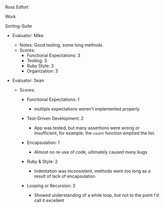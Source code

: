 Ross Edfort

Work

Sorting-Suite

* Evaluator: Mike
  * Notes: Good testing, some long methods.
  * Scores:
    * Functional Expectations: 3
    * Testing: 3
    * Ruby Style: 3
    * Organization: 3

* Evaluator: Sean
  * Scores:
    * Functional Expectations: 1
      * multiple expectations weren't implemented properly

    * Test-Driven Development: 2
      * App was tested, but many assertions were wrong or insufficient, for example,
      the `count` function emptied the list.

    * Encapsulation: 1
      * Almost no re-use of code, ultimately caused many bugs

    * Ruby & Style: 2
      * Indentation was inconsistent, methods were too long as a result of lack of encapsulation

    * Looping or Recursion: 3
      * Showed understanding of a while loop, but not to the point I'd call it excellent
